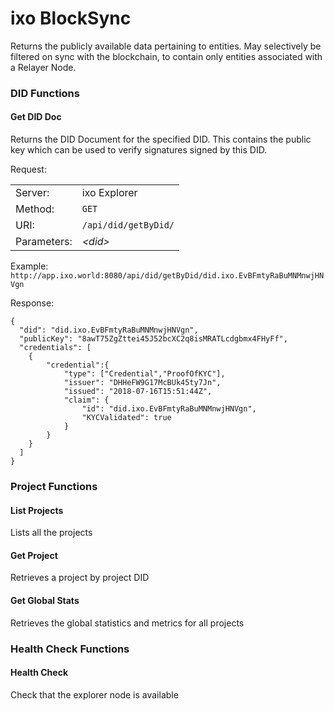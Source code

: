 # ixo BlockSync

Returns the publicly available data pertaining to entities. May selectively be filtered on sync with the blockchain, to contain only entities associated with a Relayer Node.

### DID Functions

#### Get DID Doc

Returns the DID Document for the specified DID. This contains the public key which can be used to verify signatures signed by this DID.

Request:

|             |                      |
| ----------- | -------------------- |
| Server:     | ixo Explorer         |
| Method:     | `GET`                |
| URI:        | `/api/did/getByDid/` |
| Parameters: | _\<did>_             |

Example: `http://app.ixo.world:8080/api/did/getByDid/did.ixo.EvBFmtyRaBuMNMnwjHNVgn`

Response:

```
{
  "did": "did.ixo.EvBFmtyRaBuMNMnwjHNVgn",
  "publicKey": "8awT75ZgZttei45J52bcXC2q8isMRATLcdgbmx4FHyFf",
  "credentials": [
    {   
        "credential":{
            "type": ["Credential","ProofOfKYC"],
            "issuer": "DHHeFW9G17McBUk45ty7Jn",
            "issued": "2018-07-16T15:51:44Z",
            "claim": {
                "id": "did.ixo.EvBFmtyRaBuMNMnwjHNVgn",
                "KYCValidated": true
            }
        }
    }
  ]
}
```

### Project Functions

#### List Projects

Lists all the projects

#### Get Project

Retrieves a project by project DID

#### Get Global Stats

Retrieves the global statistics and metrics for all projects

### Health Check Functions

#### Health Check

Check that the explorer node is available
